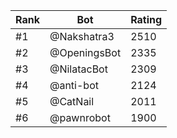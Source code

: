 Rank|Bot|Rating
---|---|---
#1|@Nakshatra3|2510
#2|@OpeningsBot|2335
#3|@NilatacBot|2309
#4|@anti-bot|2124
#5|@CatNail|2011
#6|@pawnrobot|1900
